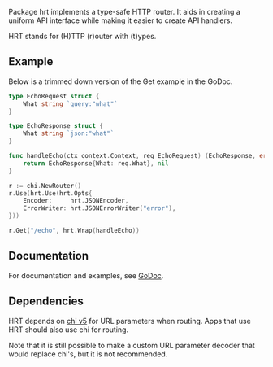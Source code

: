 Package hrt implements a type-safe HTTP router. It aids in creating a uniform
API interface while making it easier to create API handlers.

HRT stands for (H)TTP (r)outer with (t)ypes.

## Example

Below is a trimmed down version of the Get example in the GoDoc.

```go
type EchoRequest struct {
	What string `query:"what"`
}

type EchoResponse struct {
	What string `json:"what"`
}

func handleEcho(ctx context.Context, req EchoRequest) (EchoResponse, error) {
	return EchoResponse{What: req.What}, nil
}
```

```go
r := chi.NewRouter()
r.Use(hrt.Use(hrt.Opts{
    Encoder:     hrt.JSONEncoder,
    ErrorWriter: hrt.JSONErrorWriter("error"),
}))

r.Get("/echo", hrt.Wrap(handleEcho))
```

## Documentation

For documentation and examples, see [GoDoc](https://godoc.org/libdb.so/hrt).

## Dependencies

HRT depends on [chi v5](https://pkg.go.dev/github.com/go-chi/chi/v5) for URL
parameters when routing. Apps that use HRT should also use chi for routing.

Note that it is still possible to make a custom URL parameter decoder that would
replace chi's, but it is not recommended.
